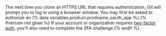 The next time you clone an HTTPS URL that requires authentication, Git will prompt you to log in using a browser window. You may first be asked to authorize an {% data variables.product.prodname_oauth_app %}.{% ifversion not ghae %} If your account or organization requires [two-factor auth](/authentication/securing-your-account-with-two-factor-authentication-2fa), you'll also need to complete the 2FA challenge.{% endif %}
